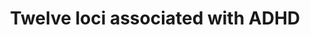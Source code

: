 ---
annotations:
- type: Disease Ontology
  value: attention deficit hyperactivity disorder
authors:
- Egonw
description: Loci associted in a GWAS study with ADHD. Data comes from Table 1.
last-edited: 2018-12-01
organisms:
- Homo sapiens
redirect_from:
- /index.php/Pathway:WP4475
- /instance/WP4475
schema-jsonld:
- '@context': https://schema.org/
  '@id': https://wikipathways.github.io/pathways/WP4475.html
  '@type': Dataset
  creator:
    '@type': Organization
    name: WikiPathways
  description: Loci associted in a GWAS study with ADHD. Data comes from Table 1.
  keywords:
  - SLC6A9
  - PTPRF
  - LINC01572
  - LINC00461
  - LINC02060
  - LINC01288
  - FOXP2
  - MIR9-2
  - POC1B
  - DUSP6
  - ATP6V0B
  - IPO13
  - SORCS3
  - PCDH7
  - MIR3666
  - ST3GAL3
  - B4GALT2
  - LINC02497
  - TMEM161B-AS1
  - DPH2
  - ARTN
  - SEMA6D
  - CCDC24
  - SPAG16
  - KDM4A-AS1
  - KDM4A
  license: CC0
  name: Twelve loci associated with ADHD
seo: CreativeWork
title: Twelve loci associated with ADHD
wpid: WP4475
---